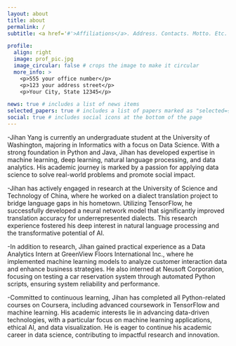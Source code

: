 ```yaml
---
layout: about
title: about
permalink: /
subtitle: <a href='#'>Affiliations</a>. Address. Contacts. Motto. Etc.

profile:
  align: right
  image: prof_pic.jpg
  image_circular: false # crops the image to make it circular
  more_info: >
    <p>555 your office number</p>
    <p>123 your address street</p>
    <p>Your City, State 12345</p>

news: true # includes a list of news items
selected_papers: true # includes a list of papers marked as "selected={true}"
social: true # includes social icons at the bottom of the page
---
```


-Jihan Yang is currently an undergraduate student at the University of Washington, majoring in Informatics with a focus on Data Science. With a strong foundation in Python and Java, Jihan has developed expertise in machine learning, deep learning, natural language processing, and data analytics. His academic journey is marked by a passion for applying data science to solve real-world problems and promote social impact.

-Jihan has actively engaged in research at the University of Science and Technology of China, where he worked on a dialect translation project to bridge language gaps in his hometown. Utilizing TensorFlow, he successfully developed a neural network model that significantly improved translation accuracy for underrepresented dialects. This research experience fostered his deep interest in natural language processing and the transformative potential of AI.

-In addition to research, Jihan gained practical experience as a Data Analytics Intern at GreenView Floors International Inc., where he implemented machine learning models to analyze customer interaction data and enhance business strategies. He also interned at Neusoft Corporation, focusing on testing a car reservation system through automated Python scripts, ensuring system reliability and performance.

-Committed to continuous learning, Jihan has completed all Python-related courses on Coursera, including advanced coursework in TensorFlow and machine learning. His academic interests lie in advancing data-driven technologies, with a particular focus on machine learning applications, ethical AI, and data visualization. He is eager to continue his academic career in data science, contributing to impactful research and innovation.
